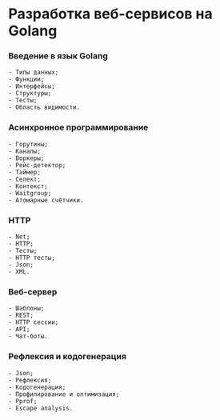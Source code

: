 # Разработка веб-сервисов на Golang
### Введение в язык Golang
    - Типы данных;
    - Функции;
    - Интерфейсы;
    - Структуры;
    - Тесты;
    - Область видимости.
### Асинхронное программирование
    - Горутины;
    - Каналы;
    - Воркеры;
    - Рейс-детектор;
    - Таймер;
    - Селект;
    - Контекст;
    - Waitgroup;
    - Атомарные счётчики.
### HTTP
    - Net;
    - HTTP;
    - Тесты;
    - HTTP тесты;
    - Json;
    - XML.
### Веб-сервер
    - Шаблоны;
    - REST;
    - HTTP сессии;
    - API;
    - Чат-боты.
### Рефлексия и кодогенерация
    - Json;
    - Рефлексия;
    - Кодогенерация;
    - Профилирование и оптимизация;
    - Pprof;
    - Escape analysis.
